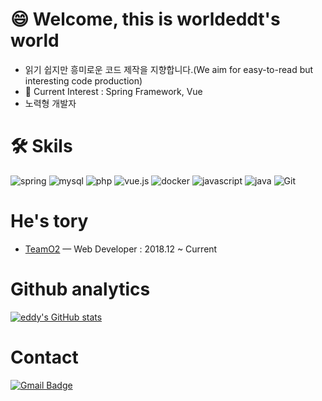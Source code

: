 
# 😄 Welcome, this is worldeddt's world
-  읽기 쉽지만 흥미로운 코드 제작을 지향합니다.(We aim for easy-to-read but interesting code production)
-  🌱 Current Interest : Spring Framework, Vue
-  노력형 개발자

# 🛠 Skils 

![spring](https://camo.githubusercontent.com/49f645b5e439b0d748424412207eae5748b81d77563f866d8528f60c66b669e1/68747470733a2f2f696d672e736869656c64732e696f2f62616467652f737072696e672d2532333644423333462e7376673f7374796c653d666f722d7468652d6261646765266c6f676f3d737072696e67266c6f676f436f6c6f723d7768697465)
![mysql](https://camo.githubusercontent.com/9eee63f338a7f3a10d198d998e15d1127d2bb4959d276da8d0d748d3445e1885/68747470733a2f2f696d672e736869656c64732e696f2f62616467652f4d7953514c2d3434373941312e7376673f267374796c653d666f722d7468652d6261646765266c6f676f3d4d7953514c266c6f676f436f6c6f723d7768697465)
![php](https://camo.githubusercontent.com/b7e290d2aeff9829bba45e897265ceebd34b25f6f7efba4b08e1b23cfe0815e7/68747470733a2f2f696d672e736869656c64732e696f2f62616467652f7068702d2532333737374242342e7376673f7374796c653d666f722d7468652d6261646765266c6f676f3d706870266c6f676f436f6c6f723d7768697465)
![vue.js](https://img.shields.io/badge/Vue.js-35495E?style=for-the-badge&logo=vuedotjs&logoColor=4FC08D)
![docker](https://img.shields.io/badge/Docker-2CA5E0?style=for-the-badge&logo=docker&logoColor=white)
![javascript](https://camo.githubusercontent.com/ecedb0571f9b8bfbc3cfa73f1c932dddffe3c4a5002b807c2fc6e7ce284fcd98/68747470733a2f2f696d672e736869656c64732e696f2f62616467652f4a6176615363726970742d4637444631452e7376673f267374796c653d666f722d7468652d6261646765266c6f676f3d4a617661536372697074266c6f676f436f6c6f723d7768697465)
![java](https://camo.githubusercontent.com/6cbecd63a9a8f83ee186885c446938820ffa8304942a284ee6e1e2acb2bfd822/68747470733a2f2f696d672e736869656c64732e696f2f62616467652f6a6176612d2532334544384230302e7376673f7374796c653d666f722d7468652d6261646765266c6f676f3d6a617661266c6f676f436f6c6f723d7768697465)
![Git](https://img.shields.io/badge/<badge>-%23<orange>.svg?style=for-the-badge&logo=<badge>&logoColor=<logo-color>)

<!-- (https://camo.githubusercontent.com/3d69b90fc54f2f7023766e56abd25d0316d98e4a28d64a1aa5d5a73fd6d78c1d/68747470733a2f2f696d672e736869656c64732e696f2f62616467652f4769742d6630353033323f7374796c653d666c6174266c6f676f3d476974266c6f676f436f6c6f723d7768697465)
 -->
# He's tory
- [TeamO2](http://teamo2.kr/) — Web Developer : 2018.12 ~ Current

# Github analytics
[![eddy's GitHub stats](https://github-readme-stats.vercel.app/api?username=worldeddt)](https://github.com/worldeddt/github-readme-stats)

# Contact
 [![Gmail Badge](https://img.shields.io/badge/Gmail-d14836?style=flat-square&logo=Gmail&logoColor=white&link=mailto:ktest92@gmail.com)](mailto:ktest92@gmail.com)
<!--
**worldeddt/worldeddt** is a ✨ _special_ ✨ repository because its `README.md` (this file) appears on your GitHub profile.

Here are some ideas to get you started:

- 🔭 I’m currently working on ...
- 🌱 I’m currently learning ...
- 👯 I’m looking to collaborate on ...
- 🤔 I’m looking for help with ...
- 💬 Ask me about ...
- 📫 How to reach me: ...
- 😄 Pronouns: ...
- ⚡ Fun fact: ...
-->
